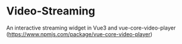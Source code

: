 # Video-Streaming
An interactive streaming widget in Vue3 and vue-core-video-player (https://www.npmjs.com/package/vue-core-video-player)
